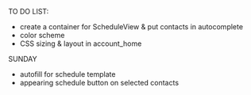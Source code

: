 TO DO LIST:
- create a container for ScheduleView & put contacts in autocomplete
- color scheme
- CSS sizing & layout in account_home






SUNDAY
- autofill for schedule template
- appearing schedule button on selected contacts




